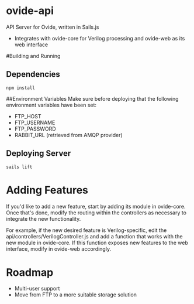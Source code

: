# ovide-api

API Server for Ovide, written in Sails.js

- Integrates with ovide-core for Verilog processing and ovide-web as its web interface

#Building and Running

## Dependencies
```
npm install
```

##Environment Variables
Make sure before deploying that the following environment variables have been set:

- FTP_HOST
- FTP_USERNAME
- FTP_PASSWORD
- RABBIT_URL (retrieved from AMQP provider)


## Deploying Server
```
sails lift
```



# Adding Features
If you'd like to add a new feature, start by adding its module in ovide-core. Once that's done, modify the routing within the controllers as necessary to integrate the new functionality. 

For example, if the new desired feature is Verilog-specific, edit the api/controllers/VerilogController.js and add a function that works with the new module in ovide-core. If this function exposes new features to the web interface, modify in ovide-web accordingly.

# Roadmap
- Multi-user support
- Move from FTP to a more suitable storage solution
